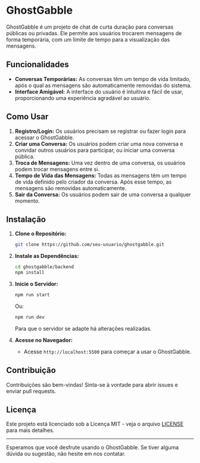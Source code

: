 # GhostGabble

GhostGabble é um projeto de chat de curta duração para conversas públicas ou privadas. Ele permite aos usuários trocarem mensagens de forma temporária, com um limite de tempo para a visualização das mensagens.

## Funcionalidades

- **Conversas Temporárias:** As conversas têm um tempo de vida limitado, após o qual as mensagens são automaticamente removidas do sistema.
- **Interface Amigável:** A interface do usuário é intuitiva e fácil de usar, proporcionando uma experiência agradável ao usuário.

## Como Usar

1. **Registro/Login:** Os usuários precisam se registrar ou fazer login para acessar o GhostGabble.
2. **Criar uma Conversa:** Os usuários podem criar uma nova conversa e convidar outros usuários para participar, ou iniciar uma conversa pública.
3. **Troca de Mensagens:** Uma vez dentro de uma conversa, os usuários podem trocar mensagens entre si.
4. **Tempo de Vida das Mensagens:** Todas as mensagens têm um tempo de vida definido pelo criador da conversa. Após esse tempo, as mensagens são removidas automaticamente.
5. **Sair da Conversa:** Os usuários podem sair de uma conversa a qualquer momento.

## Instalação

1. **Clone o Repositório:**
   ```bash
   git clone https://github.com/seu-usuario/ghostgabble.git
   ```

2. **Instale as Dependências:**
   ```bash
   cd ghostgabble/backend
   npm install
   ```

3. **Inicie o Servidor:**
   ```bash
   npm run start
   ```
   Ou:
     ```bash
   npm run dev
   ```
    Para que o servidor se adapte há alterações realizadas.

5. **Acesse no Navegador:**
   - Acesse `http://localhost:5500` para começar a usar o GhostGabble.

## Contribuição

Contribuições são bem-vindas! Sinta-se à vontade para abrir issues e enviar pull requests.

## Licença

Este projeto está licenciado sob a Licença MIT - veja o arquivo [LICENSE](LICENSE) para mais detalhes.

---

Esperamos que você desfrute usando o GhostGabble. Se tiver alguma dúvida ou sugestão, não hesite em nos contatar.
